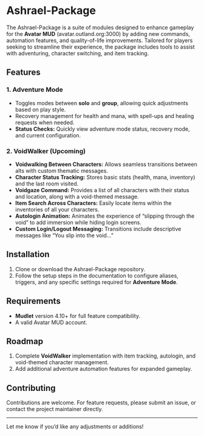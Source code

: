 # Ashrael-Package

The Ashrael-Package is a suite of modules designed to enhance gameplay for the **Avatar MUD** (avatar.outland.org:3000) by adding new commands, automation features, and quality-of-life improvements. Tailored for players seeking to streamline their experience, the package includes tools to assist with adventuring, character switching, and item tracking.

## Features

### 1. **Adventure Mode**
   - Toggles modes between **solo** and **group**, allowing quick adjustments based on play style.
   - Recovery management for health and mana, with spell-ups and healing requests when needed.
   - **Status Checks:** Quickly view adventure mode status, recovery mode, and current configuration.

### 2. **VoidWalker (Upcoming)**
   - **Voidwalking Between Characters:** Allows seamless transitions between alts with custom thematic messages.
   - **Character Status Tracking:** Stores basic stats (health, mana, inventory) and the last room visited.
   - **Voidgaze Command:** Provides a list of all characters with their status and location, along with a void-themed message.
   - **Item Search Across Characters:** Easily locate items within the inventories of all your characters.
   - **Autologin Animation:** Animates the experience of “slipping through the void” to add immersion while hiding login screens.
   - **Custom Login/Logout Messaging:** Transitions include descriptive messages like “You slip into the void…”

## Installation

1. Clone or download the Ashrael-Package repository.
2. Follow the setup steps in the documentation to configure aliases, triggers, and any specific settings required for **Adventure Mode**.

## Requirements

- **Mudlet** version 4.10+ for full feature compatibility.
- A valid Avatar MUD account.

## Roadmap

1. Complete **VoidWalker** implementation with item tracking, autologin, and void-themed character management.
2. Add additional adventure automation features for expanded gameplay.

## Contributing

Contributions are welcome. For feature requests, please submit an issue, or contact the project maintainer directly.

---

Let me know if you’d like any adjustments or additions!